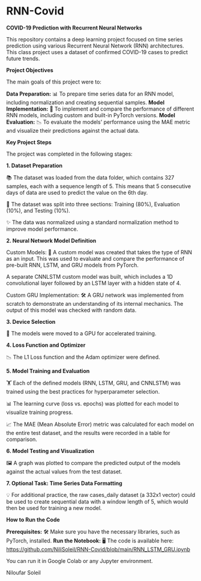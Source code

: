 # RNN-Covid


**COVID-19 Prediction with Recurrent Neural Networks**

This repository contains a deep learning project focused on time series prediction using various Recurrent Neural Network (RNN) architectures. This class project uses a dataset of confirmed COVID-19 cases to predict future trends.

**Project Objectives**

The main goals of this project were to:

  **Data Preparation:** 📊 To prepare time series data for an RNN model, including normalization and creating sequential samples.
  **Model Implementation:** 🧠 To implement and compare the performance of different RNN models, including custom and built-in PyTorch versions.
  **Model Evaluation:** 📉 To evaluate the models' performance using the MAE metric and visualize their predictions against the actual data.
  
**Key Project Steps**

The project was completed in the following stages:

**1. Dataset Preparation**
  
  📚 The dataset was loaded from the data folder, which contains 327 samples, each with a sequence length of 5. This means that 5 consecutive days of data are used to predict the value on the 6th day.
  
  🔪 The dataset was split into three sections: Training (80%), Evaluation (10%), and Testing (10%).
  
  ✨ The data was normalized using a standard normalization method to improve model performance.
  
**2. Neural Network Model Definition**
  
  Custom Models: 🧠 A custom model was created that takes the type of RNN as an input. This was used to evaluate and compare the performance of pre-built RNN, LSTM, and GRU models from PyTorch.
 
  A separate CNNLSTM custom model was built, which includes a 1D convolutional layer followed by an LSTM layer with a hidden state of 4.
  
  Custom GRU Implementation: 🛠️ A GRU network was implemented from scratch to demonstrate an understanding of its internal mechanics. The output of this model was checked with random data.
  
**3. Device Selection**
  
  🚀 The models were moved to a GPU for accelerated training.
  
**4. Loss Function and Optimizer**
  
  📉 The L1 Loss function and the Adam optimizer were defined.
  
**5. Model Training and Evaluation**
  
  🏋️ Each of the defined models (RNN, LSTM, GRU, and CNNLSTM) was trained using the best practices for hyperparameter selection.
  
  📊 The learning curve (loss vs. epochs) was plotted for each model to visualize training progress.
  
  📈 The MAE (Mean Absolute Error) metric was calculated for each model on the entire test dataset, and the results were recorded in a table for comparison.
  
**6. Model Testing and Visualization**
  
  🖼️ A graph was plotted to compare the predicted output of the models against the actual values from the test dataset.
  
**7. Optional Task: Time Series Data Formatting**
  
  💡 For additional practice, the raw cases_daily dataset (a 332x1 vector) could be used to create sequential data with a window length of 5, which would then be used for training a new model.

**How to Run the Code**

  **Prerequisites:** 🛠️ Make sure you have the necessary libraries, such as PyTorch, installed.
  **Run the Notebook:** 🖥️ The code is available here: https://github.com/NiliSoleil/RNN-Covid/blob/main/RNN_LSTM_GRU.ipynb

You can run it in Google Colab or any Jupyter environment.

Niloufar Soleil


